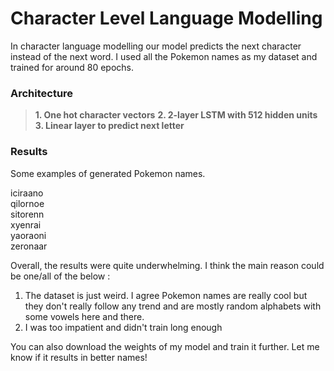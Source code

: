 # Character Level Language Modelling

In character language modelling our model predicts the next character instead of the next word. I used all the Pokemon names as my dataset and trained for around 80 epochs.

### Architecture

> **1. One hot character vectors**
**2. 2-layer LSTM with 512 hidden units**
**3. Linear layer to predict next letter**

### Results

Some examples of generated Pokemon names. 

iciraano<br/>
qilornoe<br/>
sitorenn<br/>
xyenrai<br/>
yaoraoni<br/>
zeronaar<br/>

Overall, the results were quite underwhelming. I think the main reason could be one/all of the below :
1. The dataset is just weird. I agree Pokemon names are really cool but they don't really follow any trend and are mostly random alphabets with some vowels here and there.
2. I was too impatient and didn't train long enough 

You can also download the weights of my model and train it further. Let me know if it results in better names!